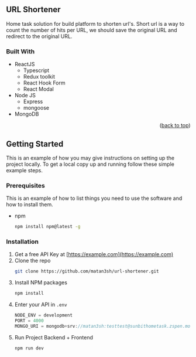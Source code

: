 ## URL Shortener

Home task solution for build platform to shorten url's. Short url is a way to count the number of hits per URL, we should save the original URL and redirect to the original URL.

### Built With

- ReactJS
  - Typescript
  - Redux toolkit
  - React Hook Form
  - React Modal
- Node JS
  - Express
  - mongoose
- MongoDB

<p align="right">(<a href="#top">back to top</a>)</p>

<!-- GETTING STARTED -->

## Getting Started

This is an example of how you may give instructions on setting up the project locally.
To get a local copy up and running follow these simple example steps.

### Prerequisites

This is an example of how to list things you need to use the software and how to install them.

- npm
  ```sh
  npm install npm@latest -g
  ```

### Installation

1. Get a free API Key at [https://example.com](https://example.com)
2. Clone the repo
   ```sh
   git clone https://github.com/matan3sh/url-shortener.git
   ```
3. Install NPM packages
   ```sh
   npm install
   ```
4. Enter your API in `.env`
   ```js
   NODE_ENV = development
   PORT = 4000
   MONGO_URI = mongodb+srv://matan3sh:testtest@sunbithometask.zspen.mongodb.net/sunbit_homeTask_db?retryWrites=true&w=majority
   ```
5. Run Project Backend + Frontend
   ```sh
   npm run dev
   ```

